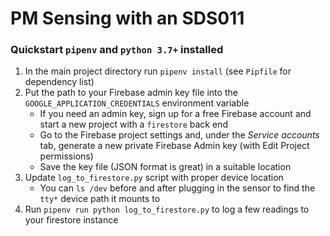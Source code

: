 # PM Sensing with an SDS011


### Quickstart `pipenv` and `python 3.7+` installed
1. In the main project directory run `pipenv install` (see `Pipfile` for dependency list)
1. Put the path to your Firebase admin key file into the `GOOGLE_APPLICATION_CREDENTIALS` environment variable
    * If you need an admin key, sign up for a free Firebase account and start a new project with a `firestore` back end
    * Go to the Firebase project settings and, under the *Service accounts* tab, generate a new private Firebase Admin key (with Edit Project permissions)
    * Save the key file (JSON format is great) in a suitable location
1. Update `log_to_firestore.py` script with proper device location
    * You can `ls /dev` before and after plugging in the sensor to find the `tty*` device path it mounts to
1. Run `pipenv run python log_to_firestore.py` to log a few readings to your firestore instance
